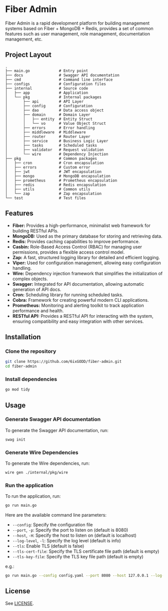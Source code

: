 # Fiber Admin

Fiber Admin is a rapid development platform for building management systems based on Fiber + MongoDB + Redis, provides
a set of common features such as user management, role management, documentation management, etc.

## Project Layout

```
.
├── main.go             # Entry point
├── docs                # Swagger API documentation
├── cmd                 # Command line interface
├── configs             # Configuration files
├── internal            # Source code
│   ├── app             # Application
│   └── pkg             # Internal packages
│       ├── api         # API Layer
│       ├── config      # Configuration
│       ├── dao         # Data access object
│       ├── domain      # Domain Layer
│       │   ├── entity  # Entity Struct
│       │   └── vo      # Value Object Struct
│       ├── errors      # Error handling
│       ├── middleware  # Middleware
│       ├── router      # Router Layer
│       ├── service     # Business Logic Layer
│       ├── tasks       # Scheduled tasks
│       ├── validator   # Request validation
│       └── wire        # Dependency Injection
├── pkg                 # Common packages
│   ├── cron            # Cron encapsulation
│   ├── errors          # Custom error
│   ├── jwt             # JWT encapsulation
│   ├── mongo           # MongoDB encapsulation
│   ├── prometheus      # Prometheus encapsulation
│   ├── redis           # Redis encapsulation
│   ├── utils           # Common utils
│   └── zap             # Zap encapsulation
└── test                # Test files

```

## Features

* **Fiber:** Provides a high-performance, minimalist web framework for building RESTful APIs.
* **MongoDB:** Used as the primary database for storing and retrieving data.
* **Redis:** Provides caching capabilities to improve performance.
* **Casbin:** Role-Based Access Control (RBAC) for managing user permissions, provides a flexible access control model.
* **Zap:** A fast, structured logging library for detailed and efficient logging.
* **Viper:** Used for configuration management, allowing easy configuration handling.
* **Wire:** Dependency injection framework that simplifies the initialization of complex objects.
* **Swagger:** Integrated for API documentation, allowing automatic generation of API docs.
* **Cron:** Scheduling library for running scheduled tasks.
* **Cobra:** Framework for creating powerful modern CLI applications.
* **Prometheus:** Monitoring and alerting toolkit to track application performance and health.
* **RESTful API:** Provides a RESTful API for interacting with the system, ensuring compatibility and easy integration
  with other services.

## Installation

### Clone the repository

```bash
git clone https://github.com/6ixGODD/fiber-admin.git
cd fiber-admin
```

### Install dependencies

```bash
go mod tidy
```

## Usage

### Generate Swagger API documentation

To generate the Swagger API documentation, run:

```bash
swag init
```

### Generate Wire Dependencies

To generate the Wire dependencies, run:

```bash
wire gen ./internal/pkg/wire
```

### Run the application

To run the application, run:

```bash
go run main.go
```

Here are the available command line parameters:

* `--config`: Specify the configuration file
* `--port`, `-p`: Specify the port to listen on (default is 8080)
* `--host`, `-H`: Specify the host to listen on (default is localhost)
* `--log-level`, `-l`: Specify the log level (default is info)
* `--tls`: Enable TLS (default is false)
* `--tls-cert-file`: Specify the TLS certificate file path (default is empty)
* `--tls-key-file`: Specify the TLS key file path (default is empty)

e.g.:

```bash
go run main.go --config config.yaml --port 8080 --host 127.0.0.1 --log-level debug --tls --tls-cert-file cert.pem --tls-key-file key.pem
```

## License

See [LICENSE](LICENSE).
